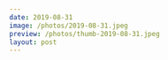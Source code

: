 ```yaml
---
date: 2019-08-31
image: /photos/2019-08-31.jpeg
preview: /photos/thumb-2019-08-31.jpeg
layout: post
---
```



